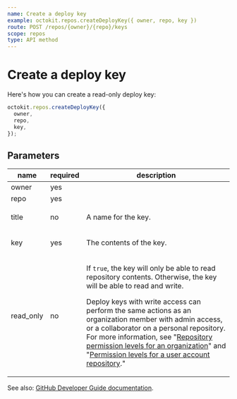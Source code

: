 ```yaml
---
name: Create a deploy key
example: octokit.repos.createDeployKey({ owner, repo, key })
route: POST /repos/{owner}/{repo}/keys
scope: repos
type: API method
---
```


# Create a deploy key

Here's how you can create a read-only deploy key:

```js
octokit.repos.createDeployKey({
  owner,
  repo,
  key,
});
```

## Parameters

<table>
  <thead>
    <tr>
      <th>name</th>
      <th>required</th>
      <th>description</th>
    </tr>
  </thead>
  <tbody>
    <tr><td>owner</td><td>yes</td><td>

</td></tr>
<tr><td>repo</td><td>yes</td><td>

</td></tr>
<tr><td>title</td><td>no</td><td>

A name for the key.

</td></tr>
<tr><td>key</td><td>yes</td><td>

The contents of the key.

</td></tr>
<tr><td>read_only</td><td>no</td><td>

If `true`, the key will only be able to read repository contents. Otherwise, the key will be able to read and write.

Deploy keys with write access can perform the same actions as an organization member with admin access, or a collaborator on a personal repository. For more information, see "[Repository permission levels for an organization](https://help.github.com/articles/repository-permission-levels-for-an-organization/)" and "[Permission levels for a user account repository](https://help.github.com/articles/permission-levels-for-a-user-account-repository/)."

</td></tr>
  </tbody>
</table>

See also: [GitHub Developer Guide documentation](https://developer.github.com/v3/repos/keys/#create-a-deploy-key).
